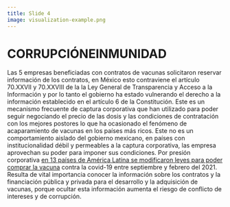```yaml
---
title: Slide 4
image: visualization-example.png
---
```


# CORRUPCIÓNEINMUNIDAD

Las 5 empresas beneficiadas con contratos de vacunas solicitaron reservar información de los contratos, en México esto contraviene el artículo 70.XXVII y 70.XXVIII de la la Ley General de Transparencia y Acceso a la Información y por lo tanto el gobierno ha estado vulnerando el derecho a la información establecido en el artículo 6 de la Constitución. Este es un mecanismo frecuente de captura corporativa que han utilizado para poder seguir negociando el precio de las dosis y las condiciones de contratación con los mejores postores lo que ha ocasionado el fenómeno de acaparamiento de vacunas en los países más ricos. Este no es un comportamiento aislado del gobierno mexicano, en países con institucionalidad débil y permeables a la captura corporativa, las empresa aprovechan su poder para imponer sus condiciones. Por presión corporativa [en 13 países de América Latina se modificaron leyes para poder comprar la vacuna](https://poderlatam.org/2021/03/farmaceuticas-vendieron-vacunas-a-america-latina-con-beneficios-legales-y-tributarios/) contra la covid-19 entre septiembre y febrero del 2021. Resulta de vital importancia conocer la información sobre los contratos y la financiación pública y privada para el desarrollo y la adquisición de vacunas, porque ocultar esta información aumenta el riesgo de conflicto de intereses y de corrupción.
